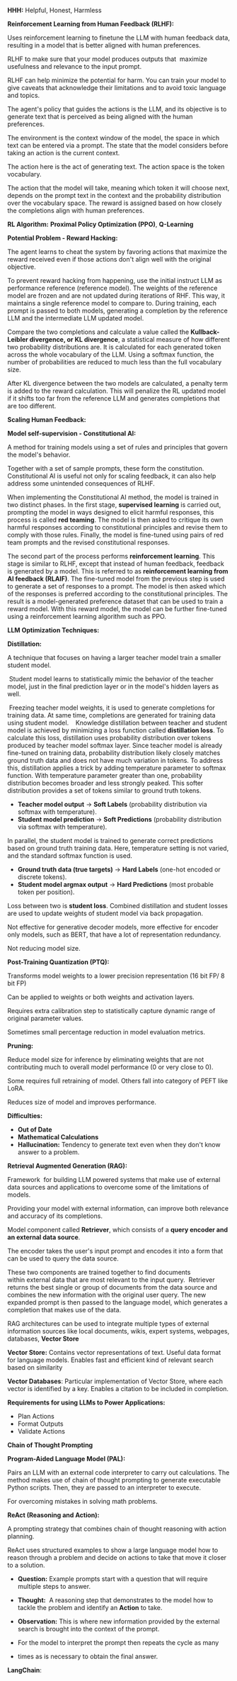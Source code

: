 
**HHH:** Helpful, Honest, Harmless

**Reinforcement Learning from Human Feedback (RLHF):**

Uses reinforcement learning to finetune the LLM with human feedback data, resulting in a model that is better aligned with human preferences. 

RLHF to make sure that your model produces outputs that 
maximize usefulness and relevance to the input prompt. 

RLHF can help minimize the potential for harm. You can train your model to give caveats that acknowledge their limitations and to avoid toxic language and topics.

The agent's policy that guides the actions is the LLM, and its objective is to generate text that is perceived as being aligned with the human preferences. 

The environment is the context window of the model, the space in which text can be entered via a prompt. The state that the model considers before taking an action is the current context.

The action here is the act of generating text. The action space is the token vocabulary.

The action that the model will take, meaning which token it will choose next, depends on the prompt text in the context and the probability distribution over the vocabulary space. The reward is assigned based on how closely the completions align with human preferences.

**RL Algorithm:** **Proximal Policy Optimization  (PPO)**, **Q-Learning**

**Potential Problem - Reward Hacking:**

The agent learns to cheat the system by favoring actions that maximize the reward received even if those actions don't align well with the original objective. 

To prevent reward hacking from happening, use the initial instruct LLM as performance reference (reference model). The weights of the reference model are frozen and are not updated during iterations of RHF. This way, it maintains a single reference model to compare to. During training, each prompt is passed to both models, generating a completion by the reference LLM and the intermediate LLM updated model.

Compare the two completions and calculate a value called the **Kullback-Leibler divergence, or KL divergence**, a statistical measure of how different two probability distributions are. It is calculated for each generated token across the whole vocabulary of the LLM. Using a softmax function, the number of probabilities are reduced to much less than the full vocabulary size. 

After KL divergence between the two models are calculated, a penalty term is added to the reward calculation. This will penalize the RL updated model if it shifts too far from the reference LLM and generates completions that are too different.

**Scaling Human Feedback:**

**Model self-supervision - Constitutional AI:**

A method for training models using a set of rules and principles that govern the model's behavior.

Together with a set of sample prompts, these form the constitution. Constitutional AI is useful not only for scaling feedback, it can also help address some unintended consequences of RLHF.

When implementing the Constitutional AI method, the model is trained in two distinct phases. In the first stage, **supervised learning** is carried out, prompting the model in ways designed to elicit harmful responses, this process is called **red teaming**. The model is then asked to critique its own harmful responses according to constitutional principles and revise them to comply with those rules. Finally, the model is fine-tuned using pairs of red team prompts and the revised constitutional responses.

The second part of the process performs **reinforcement learning**. This stage is similar to RLHF, except that instead of human feedback, feedback is generated by a model. This is referred to as **reinforcement learning from AI feedback (RLAIF)**. The fine-tuned model from the previous step is used to generate a set of responses to a prompt. The model is then asked which of the responses is preferred according to the constitutional principles. The result is a model-generated preference dataset that can be used to train a reward model. With this reward model, the model can be further fine-tuned using a reinforcement learning algorithm such as PPO.

**LLM Optimization Techniques:**

**Distillation:**

A technique that focuses on having a larger teacher model train a smaller student model.

 Student model learns to statistically mimic the behavior of the teacher model, just in the final prediction layer or in the model's hidden layers as well.

 Freezing teacher model weights, it is used to generate completions for training data. At same time, completions are generated for training data using student model. 
 
 Knowledge distillation between teacher and student model is achieved by minimizing a loss function called **distillation loss**. To calculate this loss, distillation uses probability distribution over tokens produced by teacher model softmax layer. Since teacher model is already fine-tuned on training data, probability distribution likely closely matches ground truth data and does not have much variation in tokens. To address this, distillation applies a trick by adding temperature parameter to softmax function. With temperature parameter greater than one, probability distribution becomes broader and less strongly peaked. This softer distribution provides a set of tokens similar to ground truth tokens.

- **Teacher model output** → **Soft Labels** (probability distribution via softmax with temperature).
- **Student model prediction** → **Soft Predictions** (probability distribution via softmax with temperature).

In parallel, the student model is trained to generate correct predictions based on ground truth training data. Here, temperature setting is not varied, and the standard softmax function is used.

- **Ground truth data (true targets)** → **Hard Labels** (one-hot encoded or discrete tokens).
- **Student model argmax output** → **Hard Predictions** (most probable token per position).

Loss between two is **student loss**. Combined distillation and student losses are used to update weights of student model via back propagation. 

Not effective for generative decoder models, more effective for encoder only models, such as BERT, that have a lot of representation redundancy.

Not reducing model size.
 
**Post-Training Quantization (PTQ):**

Transforms model weights to a lower precision representation (16 bit FP/ 8 bit FP)

Can be applied to weights or both weights and activation layers.

Requires extra calibration step to statistically capture dynamic range of original parameter values.

Sometimes small percentage reduction in model evaluation metrics.

**Pruning:**

Reduce model size for inference by eliminating weights that are not contributing much to overall model performance (0 or very close to 0).

Some requires full retraining of model.
Others fall into category of PEFT like LoRA.

Reduces size of model and improves performance.

**Difficulties:**

- **Out of Date**
- **Mathematical Calculations**
- **Hallucination:** Tendency to generate text even when they don't know answer to a problem.

**Retrieval Augmented Generation (RAG):**

Framework  for building LLM powered systems that make use of external data sources and applications to overcome some of the limitations of models.

Providing your model with external information, can improve both relevance and accuracy of its completions.

Model component called **Retriever**, which consists of a **query encoder and an external data source**.

The encoder takes the user's input prompt and encodes it into a form that can be used to query the data source.

These two components are trained together to find documents within external data that are most relevant to the input query.  Retriever returns the best single or group of documents from the data source and combines the new information with the original user query. The new expanded prompt is then passed to the language model, which 
generates a completion that makes use of the data.

RAG architectures can be used to integrate multiple types of external information sources like local documents, wikis, expert systems, webpages, databases, **Vector Store**

**Vector Store:** Contains vector representations of text. Useful data format for language models. Enables fast and efficient kind of relevant search based on similarity

**Vector Databases**: Particular implementation of Vector Store, where each vector is identified by a key. Enables a citation to be included in completion.

**Requirements for using LLMs to Power Applications:**

- Plan Actions
- Format Outputs
- Validate Actions

**Chain of Thought Prompting**

**Program-Aided Language Model (PAL):**

Pairs an LLM with an external code interpreter to carry out calculations. The method makes use of chain of thought prompting to generate executable Python scripts. Then, they are passed to an interpreter to execute.

For overcoming mistakes in solving math problems.

**ReAct (Reasoning and Action):**

A prompting strategy that combines chain of thought reasoning with action planning.

ReAct uses structured examples to show a large language model how to reason through a problem and decide on actions to take that move it closer to a solution.

- **Question:** Example prompts start with a question that will require multiple steps to answer.

- **Thought:**  A reasoning step that demonstrates to the model how to  tackle the problem and identify an **Action** to take.

- **Observation:** This is where new information provided by the external search is brought into the context of the prompt.

- For the model to interpret the prompt then repeats the cycle as many 
- times as is necessary to obtain the final answer. 

**LangChain**: